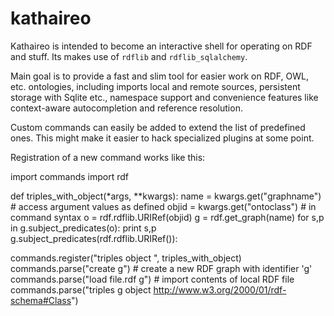 kathaireo
=========

Kathaireo is intended to become an interactive shell 
for operating on RDF and stuff. Its makes use of `rdflib` and
`rdflib_sqlalchemy`. 

Main goal is to provide a fast and slim tool
for easier work on RDF, OWL, etc. ontologies, including imports local 
and remote sources, persistent storage with Sqlite etc., 
namespace support and convenience features like context-aware 
autocompletion and reference resolution.

Custom commands can easily be added to extend the list of predefined ones.
This might make it easier to hack specialized plugins at some point.

Registration of a new command works like this:

  import commands
  import rdf
  
  def triples_with_object(*args, **kwargs):
    name = kwargs.get("graphname") # access argument values as defined
    objid = kwargs.get("ontoclass") # in command syntax
    o = rdf.rdflib.URIRef(objid)
    g = rdf.get_graph(name)
    for s,p in g.subject_predicates(o):
      print s,p
    g.subject_predicates(rdf.rdflib.URIRef()):
  
  commands.register("triples <graphname> object <ontoclass>", triples_with_object)
  commands.parse("create g") # create a new RDF graph with identifier 'g'
  commands.parse("load file.rdf g") # import contents of local RDF file
  commands.parse("triples g object http://www.w3.org/2000/01/rdf-schema#Class")
  
